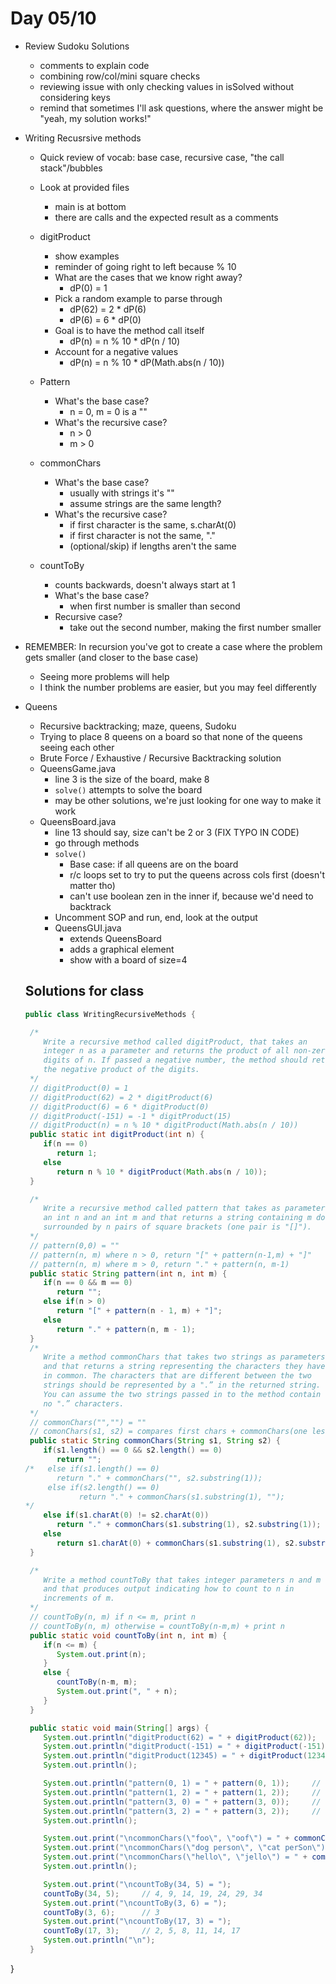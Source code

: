 # Day 05/10

+ Review Sudoku Solutions
  - comments to explain code
  - combining row/col/mini square checks
  - reviewing issue with only checking values in isSolved without considering keys
  - remind that sometimes I'll ask questions, where the answer might be "yeah, my solution works!"

+ Writing Recusrsive methods
  - Quick review of vocab: base case, recursive case, "the call stack"/bubbles
  - Look at provided files
    - main is at bottom
    - there are calls and the expected result as a comments

  - digitProduct
    - show examples
    - reminder of going right to left because % 10
    - What are the cases that we know right away?
      - dP(0) = 1
    - Pick a random example to parse through
      - dP(62) = 2 * dP(6)
      - dP(6) = 6 * dP(0)
    - Goal is to have the method call itself
      - dP(n) = n % 10 * dP(n / 10)
    - Account for a negative values
      - dP(n) = n % 10 * dP(Math.abs(n / 10))

  - Pattern
    - What's the base case?
      - n = 0, m = 0 is a ""
    - What's the recursive case?
      - n > 0
      - m > 0

  - commonChars
    - What's the base case?
      - usually with strings it's ""
      - assume strings are the same length?
    - What's the recursive case?
      - if first character is the same, s.charAt(0)
      - if first character is not the same, "."
      - (optional/skip) if lengths aren't the same
  - countToBy
    - counts backwards, doesn't always start at 1
    - What's the base case?
      - when first number is smaller than second
    - Recursive case?
      - take out the second number, making the first number smaller

+ REMEMBER: In recursion you've got to create a case where the problem gets smaller (and closer to the base case)
  - Seeing more problems will help
  - I think the number problems are easier, but you may feel differently

+ Queens
  - Recursive backtracking; maze, queens, Sudoku
  - Trying to place 8 queens on a board so that none of the queens seeing each other
  - Brute Force / Exhaustive / Recursive Backtracking solution
  - QueensGame.java
    - line 3 is the size of the board, make 8
    - `solve()` attempts to solve the board
    - may be other solutions, we're just looking for one way to make it work
  - QueensBoard.java
    - line 13 should say, size can't be 2 or 3 (FIX TYPO IN CODE)
    - go through methods
    - `solve()`
      - Base case: if all queens are on the board
      - r/c loops set to try to put the queens across cols first (doesn't matter tho)
      - can't use boolean zen in the inner if, because we'd need to backtrack
    - Uncomment SOP and run, end, look at the output
    - QueensGUI.java
      - extends QueensBoard
      - adds a graphical element
      - show with a board of size=4


  ## Solutions for class
  ```java
  public class WritingRecursiveMethods {

   /*
      Write a recursive method called digitProduct, that takes an
      integer n as a parameter and returns the product of all non-zero
      digits of n. If passed a negative number, the method should return
      the negative product of the digits.
   */
   // digitProduct(0) = 1
   // digitProduct(62) = 2 * digitProduct(6)
   // digitProduct(6) = 6 * digitProduct(0)
   // digitProduct(-151) = -1 * digitProduct(15)
   // digitProduct(n) = n % 10 * digitProduct(Math.abs(n / 10))
   public static int digitProduct(int n) {
      if(n == 0)
         return 1;
      else
         return n % 10 * digitProduct(Math.abs(n / 10));
   }

   /*
      Write a recursive method called pattern that takes as parameters
      an int n and an int m and that returns a string containing m dots
      surrounded by n pairs of square brackets (one pair is "[]").
   */
   // pattern(0,0) = ""
   // pattern(n, m) where n > 0, return "[" + pattern(n-1,m) + "]"
   // pattern(n, m) where m > 0, return "." + pattern(n, m-1)
   public static String pattern(int n, int m) {
      if(n == 0 && m == 0)
         return "";
      else if(n > 0)
         return "[" + pattern(n - 1, m) + "]";
      else
         return "." + pattern(n, m - 1);
   }
   /*
      Write a method commonChars that takes two strings as parameters
      and that returns a string representing the characters they have
      in common. The characters that are different between the two
      strings should be represented by a ".” in the returned string.
      You can assume the two strings passed in to the method contain
      no ".” characters.
   */
   // commonChars("","") = ""
   // comonChars(s1, s2) = compares first chars + commonChars(one less letter)
   public static String commonChars(String s1, String s2) {
      if(s1.length() == 0 && s2.length() == 0)
         return "";
  /*   else if(s1.length() == 0)
         return "." + commonChars("", s2.substring(1));
       else if(s2.length() == 0)
              return "." + commonChars(s1.substring(1), "");
  */
      else if(s1.charAt(0) != s2.charAt(0))
         return "." + commonChars(s1.substring(1), s2.substring(1));
      else
         return s1.charAt(0) + commonChars(s1.substring(1), s2.substring(1));
   }

   /*
      Write a method countToBy that takes integer parameters n and m
      and that produces output indicating how to count to n in
      increments of m.
   */
   // countToBy(n, m) if n <= m, print n
   // countToBy(n, m) otherwise = countToBy(n-m,m) + print n
   public static void countToBy(int n, int m) {
      if(n <= m) {
         System.out.print(n);
      }
      else {
         countToBy(n-m, m);
         System.out.print(", " + n);
      }
   }

   public static void main(String[] args) {
      System.out.println("digitProduct(62) = " + digitProduct(62));       // 12
      System.out.println("digitProduct(-151) = " + digitProduct(-151));   // -5
      System.out.println("digitProduct(12345) = " + digitProduct(12345)); // 120
      System.out.println();

      System.out.println("pattern(0, 1) = " + pattern(0, 1));     // "."
      System.out.println("pattern(1, 2) = " + pattern(1, 2));     // "[..]"
      System.out.println("pattern(3, 0) = " + pattern(3, 0));     // "[[[]]]"
      System.out.println("pattern(3, 2) = " + pattern(3, 2));     // "[[[..]]]"
      System.out.println();

      System.out.print("\ncommonChars(\"foo\", \"oof\") = " + commonChars("foo", "oof"));                // ".o."
      System.out.print("\ncommonChars(\"dog person\", \"cat perSon\") = " + commonChars("dog person", "cat perSon"));  // "... per.on"
      System.out.print("\ncommonChars(\"hello\", \"jello\") = " + commonChars("hello", "jello"));            // ".ello"
      System.out.println();

      System.out.print("\ncountToBy(34, 5) = ");
      countToBy(34, 5);     // 4, 9, 14, 19, 24, 29, 34
      System.out.print("\ncountToBy(3, 6) = ");
      countToBy(3, 6);      // 3
      System.out.print("\ncountToBy(17, 3) = ");
      countToBy(17, 3);     // 2, 5, 8, 11, 14, 17
      System.out.println("\n");
   }

}
  ```
